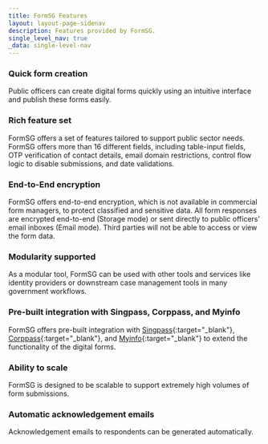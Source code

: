 ```yaml
---
title: FormSG Features
layout: layout-page-sidenav
description: Features provided by FormSG.
single_level_nav: true
_data: single-level-nav
---
```


### Quick form creation

Public officers can create digital forms quickly using an intuitive interface and publish these forms easily.

### Rich feature set

FormSG offers a set of features tailored to support public sector needs. FormSG offers more than 16 different fields, including table-input fields, OTP verification of contact details, email domain restrictions, control flow logic to disable submissions, and date validations.

### End-to-End encryption 

FormSG offers end-to-end encryption, which is not available in commercial form managers, to protect classified and sensitive data. All form responses are encrypted end-to-end (Storage mode) or sent directly to  public officers’ email inboxes (Email mode). Third parties will not be able to access or view the form data. 

### Modularity supported

As a modular tool, FormSG can be used with other tools and services like identity providers or downstream case management tools in many government workflows.

### Pre-built integration with Singpass, Corppass, and Myinfo

FormSG offers pre-built integration with [Singpass](https://www.developer.tech.gov.sg/products/categories/digital-identity/singpass/overview){:target="_blank"}, [Corppass](https://www.developer.tech.gov.sg/products/categories/digital-identity/corppass/overview.html){:target="_blank"}, and [Myinfo](https://www.developer.tech.gov.sg/products/categories/digital-identity/myinfo/overview.html){:target="_blank"} to extend the functionality of the digital forms.

### Ability to scale

FormSG is designed to be scalable to support extremely high volumes of form submissions.

### Automatic acknowledgement emails

Acknowledgement emails to respondents can be generated automatically.


